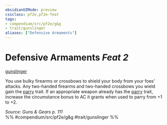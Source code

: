 ```yaml
---
obsidianUIMode: preview
cssclass: pf2e,pf2e-feat
tags:
- compendium/src/pf2e/g&g
- trait/gunslinger
aliases: ["Defensive Armaments"]
---
```

# Defensive Armaments  *Feat 2*  
[gunslinger](/rules/traits/gunslinger-g-g.md)  


You use bulky firearms or crossbows to shield your body from your foes' attacks. Any two-handed firearms and two-handed crossbows you wield gain the [parry](/rules/traits/parry.md) trait. If an appropriate weapon already has the [parry](/rules/traits/parry.md) trait, increase the circumstance bonus to AC it grants when used to parry from +1 to +2.

*Source: Guns & Gears p. 111*  
%% #compendium/src/pf2e/g&g #trait/gunslinger %%